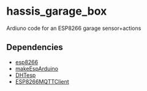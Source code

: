 # hassis_garage_box
Ardiuno code for an ESP8266 garage sensor+actions


## Dependencies
 - [esp8266](https://github.com/esp8266/Arduino)
 - [makeEspArduino](https://github.com/plerup/makeEspArduino)
 - [DHTesp](https://github.com/beegee-tokyo/DHTesp)
 - [ESP8266MQTTClient](https://github.com/tuanpmt/ESP8266MQTTClient)